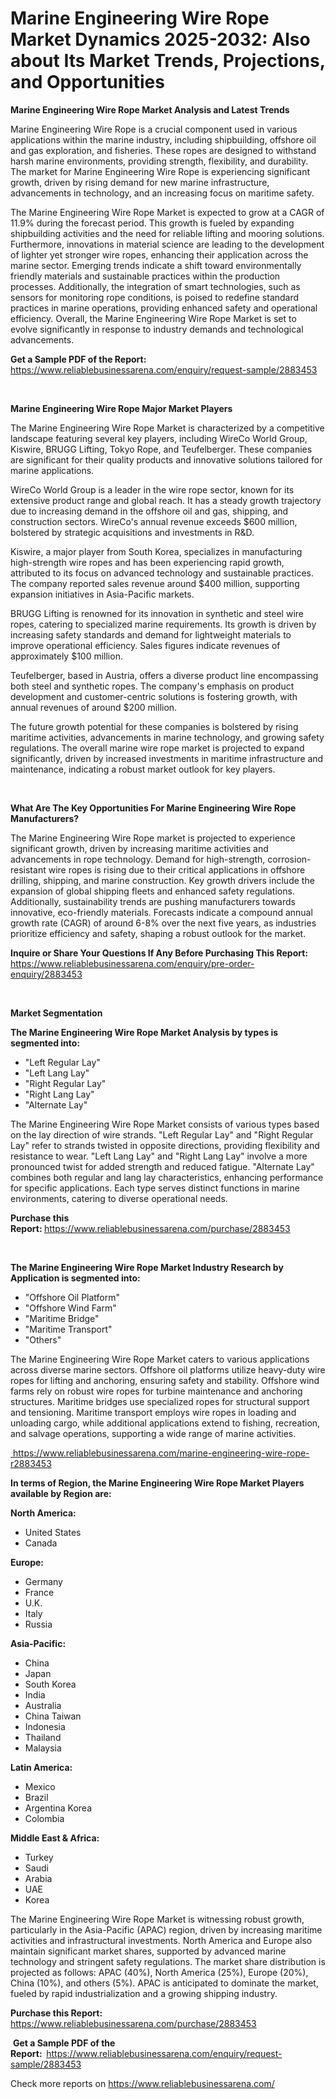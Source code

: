 <p><h1>Marine Engineering Wire Rope Market Dynamics 2025-2032: Also about Its Market Trends, Projections, and Opportunities</h1></p><p><strong>Marine Engineering Wire Rope Market Analysis and Latest Trends</strong></p>
<p><p>Marine Engineering Wire Rope is a crucial component used in various applications within the marine industry, including shipbuilding, offshore oil and gas exploration, and fisheries. These ropes are designed to withstand harsh marine environments, providing strength, flexibility, and durability. The market for Marine Engineering Wire Rope is experiencing significant growth, driven by rising demand for new marine infrastructure, advancements in technology, and an increasing focus on maritime safety.</p><p>The Marine Engineering Wire Rope Market is expected to grow at a CAGR of 11.9% during the forecast period. This growth is fueled by expanding shipbuilding activities and the need for reliable lifting and mooring solutions. Furthermore, innovations in material science are leading to the development of lighter yet stronger wire ropes, enhancing their application across the marine sector. Emerging trends indicate a shift toward environmentally friendly materials and sustainable practices within the production processes. Additionally, the integration of smart technologies, such as sensors for monitoring rope conditions, is poised to redefine standard practices in marine operations, providing enhanced safety and operational efficiency. Overall, the Marine Engineering Wire Rope Market is set to evolve significantly in response to industry demands and technological advancements.</p></p>
<p><strong>Get a Sample PDF of the Report:&nbsp;</strong> <a href="https://www.reliablebusinessarena.com/enquiry/request-sample/2883453?utm_campaign=2396&utm_medium=2&utm_source=Github&utm_content=ia&utm_term=13032025&utm_id=marine-engineering-wire-rope">https://www.reliablebusinessarena.com/enquiry/request-sample/2883453</a></p>
<p>&nbsp;</p>
<p><strong>Marine Engineering Wire Rope Major Market Players</strong></p>
<p><p>The Marine Engineering Wire Rope Market is characterized by a competitive landscape featuring several key players, including WireCo World Group, Kiswire, BRUGG Lifting, Tokyo Rope, and Teufelberger. These companies are significant for their quality products and innovative solutions tailored for marine applications.</p><p>WireCo World Group is a leader in the wire rope sector, known for its extensive product range and global reach. It has a steady growth trajectory due to increasing demand in the offshore oil and gas, shipping, and construction sectors. WireCo's annual revenue exceeds $600 million, bolstered by strategic acquisitions and investments in R&D.</p><p>Kiswire, a major player from South Korea, specializes in manufacturing high-strength wire ropes and has been experiencing rapid growth, attributed to its focus on advanced technology and sustainable practices. The company reported sales revenue around $400 million, supporting expansion initiatives in Asia-Pacific markets.</p><p>BRUGG Lifting is renowned for its innovation in synthetic and steel wire ropes, catering to specialized marine requirements. Its growth is driven by increasing safety standards and demand for lightweight materials to improve operational efficiency. Sales figures indicate revenues of approximately $100 million.</p><p>Teufelberger, based in Austria, offers a diverse product line encompassing both steel and synthetic ropes. The company's emphasis on product development and customer-centric solutions is fostering growth, with annual revenues of around $200 million.</p><p>The future growth potential for these companies is bolstered by rising maritime activities, advancements in marine technology, and growing safety regulations. The overall marine wire rope market is projected to expand significantly, driven by increased investments in maritime infrastructure and maintenance, indicating a robust market outlook for key players.</p></p>
<p>&nbsp;</p>
<p><strong>What Are The Key Opportunities For Marine Engineering Wire Rope Manufacturers?</strong></p>
<p><p>The Marine Engineering Wire Rope market is projected to experience significant growth, driven by increasing maritime activities and advancements in rope technology. Demand for high-strength, corrosion-resistant wire ropes is rising due to their critical applications in offshore drilling, shipping, and marine construction. Key growth drivers include the expansion of global shipping fleets and enhanced safety regulations. Additionally, sustainability trends are pushing manufacturers towards innovative, eco-friendly materials. Forecasts indicate a compound annual growth rate (CAGR) of around 6-8% over the next five years, as industries prioritize efficiency and safety, shaping a robust outlook for the market.</p></p>
<p><strong>Inquire or Share Your Questions If Any Before Purchasing This Report:</strong> <a href="https://www.reliablebusinessarena.com/enquiry/pre-order-enquiry/2883453?utm_campaign=2396&utm_medium=2&utm_source=Github&utm_content=ia&utm_term=13032025&utm_id=marine-engineering-wire-rope">https://www.reliablebusinessarena.com/enquiry/pre-order-enquiry/2883453</a></p>
<p>&nbsp;</p>
<p><strong>Market Segmentation</strong></p>
<p><strong>The Marine Engineering Wire Rope Market Analysis by types is segmented into:</strong></p>
<p><ul><li>"Left Regular Lay"</li><li>"Left Lang Lay"</li><li>"Right Regular Lay"</li><li>"Right Lang Lay"</li><li>"Alternate Lay"</li></ul></p>
<p><p>The Marine Engineering Wire Rope Market consists of various types based on the lay direction of wire strands. "Left Regular Lay" and "Right Regular Lay" refer to strands twisted in opposite directions, providing flexibility and resistance to wear. "Left Lang Lay" and "Right Lang Lay" involve a more pronounced twist for added strength and reduced fatigue. "Alternate Lay" combines both regular and lang lay characteristics, enhancing performance for specific applications. Each type serves distinct functions in marine environments, catering to diverse operational needs.</p></p>
<p><strong>Purchase this Report:&nbsp;</strong><a href="https://www.reliablebusinessarena.com/purchase/2883453?utm_campaign=2396&utm_medium=2&utm_source=Github&utm_content=ia&utm_term=13032025&utm_id=marine-engineering-wire-rope">https://www.reliablebusinessarena.com/purchase/2883453</a></p>
<p>&nbsp;</p>
<p><strong>The Marine Engineering Wire Rope Market Industry Research by Application is segmented into:</strong></p>
<p><ul><li>"Offshore Oil Platform"</li><li>"Offshore Wind Farm"</li><li>"Maritime Bridge"</li><li>"Maritime Transport"</li><li>"Others"</li></ul></p>
<p><p>The Marine Engineering Wire Rope Market caters to various applications across diverse marine sectors. Offshore oil platforms utilize heavy-duty wire ropes for lifting and anchoring, ensuring safety and stability. Offshore wind farms rely on robust wire ropes for turbine maintenance and anchoring structures. Maritime bridges use specialized ropes for structural support and tensioning. Maritime transport employs wire ropes in loading and unloading cargo, while additional applications extend to fishing, recreation, and salvage operations, supporting a wide range of marine activities.</p></p>
<p><a href="https://www.reliablebusinessarena.com/marine-engineering-wire-rope-r2883453?utm_campaign=2396&utm_medium=2&utm_source=Github&utm_content=ia&utm_term=13032025&utm_id=marine-engineering-wire-rope">&nbsp;https://www.reliablebusinessarena.com/marine-engineering-wire-rope-r2883453</a></p>
<p><strong>In terms of Region, the Marine Engineering Wire Rope Market Players available by Region are:</strong></p>
<p>
    <p> <strong> North America: </strong>
        <ul>
            <li>United States</li>
            <li>Canada</li>
        </ul>
        </p> 
    <p> <strong> Europe: </strong>
        <ul>
            <li>Germany</li>
            <li>France</li>
            <li>U.K.</li>
            <li>Italy</li>
            <li>Russia</li>
        </ul>
        </p> 
    <p> <strong> Asia-Pacific: </strong>
        <ul>
            <li>China</li>
            <li>Japan</li>
            <li>South Korea</li>
            <li>India</li>
            <li>Australia</li>
            <li>China Taiwan</li>
            <li>Indonesia</li>
            <li>Thailand</li>
            <li>Malaysia</li>
        </ul>
        </p> 
    <p> <strong> Latin America: </strong>
        <ul>
            <li>Mexico</li>
            <li>Brazil</li>
            <li>Argentina Korea</li>
            <li>Colombia</li>
        </ul>
        </p> 
    <p> <strong> Middle East & Africa: </strong>
        <ul>
            <li>Turkey</li>
            <li>Saudi</li>
            <li>Arabia</li>
            <li>UAE</li>
            <li>Korea</li>
        </ul>
    </p>
    </p>
<p><p>The Marine Engineering Wire Rope Market is witnessing robust growth, particularly in the Asia-Pacific (APAC) region, driven by increasing maritime activities and infrastructural investments. North America and Europe also maintain significant market shares, supported by advanced marine technology and stringent safety regulations. The market share distribution is projected as follows: APAC (40%), North America (25%), Europe (20%), China (10%), and others (5%). APAC is anticipated to dominate the market, fueled by rapid industrialization and a growing shipping industry.</p></p>
<p><strong>Purchase this Report: </strong><a href="https://www.reliablebusinessarena.com/purchase/2883453?utm_campaign=2396&utm_medium=2&utm_source=Github&utm_content=ia&utm_term=13032025&utm_id=marine-engineering-wire-rope">https://www.reliablebusinessarena.com/purchase/2883453</a></p>
<p>&nbsp;<strong>Get a Sample PDF of the Report:&nbsp;&nbsp;</strong><a href="https://www.reliablebusinessarena.com/enquiry/request-sample/2883453?utm_campaign=2396&utm_medium=2&utm_source=Github&utm_content=ia&utm_term=13032025&utm_id=marine-engineering-wire-rope">https://www.reliablebusinessarena.com/enquiry/request-sample/2883453</a></p>
<p><strong></strong></p>
<p>Check more reports on <a href="https://www.reliablebusinessarena.com/?utm_campaign=2396&utm_medium=2&utm_source=Github&utm_content=ia&utm_term=13032025&utm_id=marine-engineering-wire-rope">https://www.reliablebusinessarena.com/</a></p>
